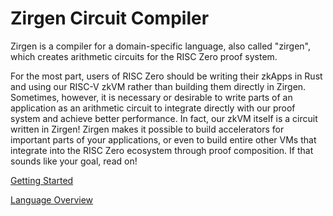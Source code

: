 # Zirgen Circuit Compiler

Zirgen is a compiler for a domain-specific language, also called "zirgen",
which creates arithmetic circuits for the RISC Zero proof system.

For the most part, users of RISC Zero should be writing their zkApps in Rust
and using our RISC-V zkVM rather than building them directly in Zirgen.
Sometimes, however, it is necessary or desirable to write parts of an
application as an arithmetic circuit to integrate directly with our proof system
and achieve better performance. In fact, our zkVM itself is a circuit written
in Zirgen! Zirgen makes it possible to build accelerators for important parts
of your applications, or even to build entire other VMs that integrate into the
RISC Zero ecosystem through proof composition. If that sounds like your goal,
read on!

[Getting Started](zirgen/docs/01_Getting_Started.md)

[Language Overview](zirgen/docs/02_Conceptual_Overview.md)

